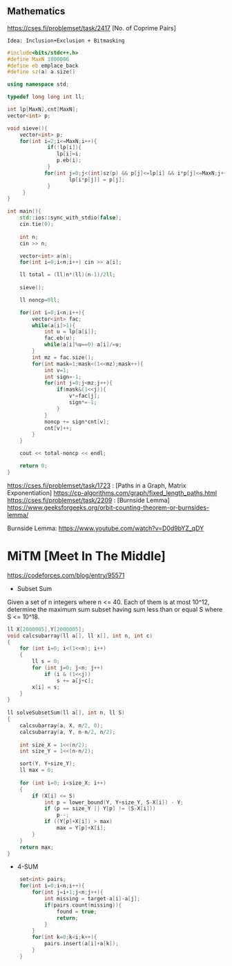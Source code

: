 ## Mathematics

https://cses.fi/problemset/task/2417 [No. of Coprime Pairs] </br>

`Idea: Inclusion+Exclusion + Bitmasking`

```cpp
#include<bits/stdc++.h>
#define MaxN 1000006
#define eb emplace_back
#define sz(a) a.size()

using namespace std;

typedef long long int ll;

int lp[MaxN],cnt[MaxN];
vector<int> p;

void sieve(){
	vector<int> p;
	for(int i=2;i<=MaxN;i++){
     		 if(!lp[i]){ 
        		lp[i]=i; 
        		p.eb(i); 
      		 }
        	for(int j=0;j<(int)sz(p) && p[j]<=lp[i] && i*p[j]<=MaxN;j++){
              		lp[i*p[j]] = p[j];      
         	 }	
	 }
}

int main(){
	std::ios::sync_with_stdio(false);
	cin.tie(0);
	
	int n;
	cin >> n;

	vector<int> a(n);
	for(int i=0;i<n;i++) cin >> a[i];

	ll total = (ll)n*(ll)(n-1)/2ll;
	
	sieve();

	ll noncp=0ll;

	for(int i=0;i<n;i++){
		vector<int> fac;
		while(a[i]>1){
			int u = lp[a[i]];
			fac.eb(u);
			while(a[i]%u==0) a[i]/=u;
		}
		int mz = fac.size();
		for(int mask=1;mask<(1<<mz);mask++){
			int v=1;
			int sign=-1;
			for(int j=0;j<mz;j++){
				if(mask&(1<<j)){
					v*=fac[j];
					sign*=-1;
				}
			}
			noncp += sign*cnt[v];
			cnt[v]++;		
		}		
	}

	cout << total-noncp << endl;

	return 0;
}
```
 
https://cses.fi/problemset/task/1723 : [Paths in a Graph, Matrix Exponentiation] https://cp-algorithms.com/graph/fixed_length_paths.html </br> 
https://cses.fi/problemset/task/2209 : [Burnside Lemma] https://www.geeksforgeeks.org/orbit-counting-theorem-or-burnsides-lemma/ </br>

Burnside Lemma: https://www.youtube.com/watch?v=D0d9bYZ_qDY


# MiTM [Meet In The Middle]

https://codeforces.com/blog/entry/95571

* Subset Sum

Given a set of n integers where n <= 40. Each of them is at most 10^12, determine the maximum sum subset having sum less than or equal S where S <= 10^18.

```cpp
ll X[2000005],Y[2000005];
void calcsubarray(ll a[], ll x[], int n, int c)
{
    for (int i=0; i<(1<<n); i++)
    {
        ll s = 0;
        for (int j=0; j<n; j++)
            if (i & (1<<j))
                s += a[j+c];
        x[i] = s;
    }
}
 
ll solveSubsetSum(ll a[], int n, ll S)
{
    calcsubarray(a, X, n/2, 0);
    calcsubarray(a, Y, n-n/2, n/2);
 
    int size_X = 1<<(n/2);
    int size_Y = 1<<(n-n/2);

    sort(Y, Y+size_Y);
    ll max = 0;
    
    for (int i=0; i<size_X; i++)
    {
        if (X[i] <= S)
            int p = lower_bound(Y, Y+size_Y, S-X[i]) - Y;
            if (p == size_Y || Y[p] != (S-X[i]))
                p--;
            if ((Y[p]+X[i]) > max)
                max = Y[p]+X[i];
        }
    }
    return max;
}
```

* 4-SUM 

```cpp	
	set<int> pairs;
	for(int i=0;i<n;i++){
		for(int j=i+1;j<n;j++){
			int missing = target-a[i]-a[j];
			if(pairs.count(missing)){
				found = true;
				return;
			}
		}
		for(int k=0;k<i;k++){
			pairs.insert(a[i]+a[k]);
		}
	}
```
